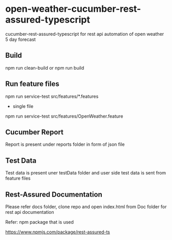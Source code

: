 # open-weather-cucumber-rest-assured-typescript
cucumber-rest-assured-typescript for rest api automation of open weather 5 day forecast

## Build
npm run clean-build
or
npm run build

## Run feature files
npm run service-test  src/features/*.features

- single file

npm run service-test  src/features/OpenWeather.feature

## Cucumber Report

Report is present under reports folder in form of json file

## Test Data

Test data is present uner testData folder and user side test data is sent from feature files

## Rest-Assured Documentation

Please refer docs folder, clone repo and open index.html from Doc folder for rest api documentation

Refer: npm package that is used

https://www.npmjs.com/package/rest-assured-ts
